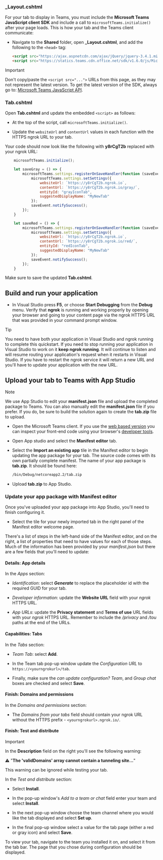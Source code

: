 ### _Layout.cshtml

For your tab to display in Teams, you must include the **Microsoft Teams JavaScript client SDK** and include a call to `microsoftTeams.initialize()` after your page loads. This is how your tab and the Teams client communicate:

- Navigate to the **Shared** folder, open **_Layout.cshtml**, and add the following to the `<head>` tag:

    ```html
    <script src="https://ajax.aspnetcdn.com/ajax/jQuery/jquery-3.4.1.min.js"></script>
    <script src="https://statics.teams.cdn.office.net/sdk/v1.6.0/js/MicrosoftTeams.min.js"></script>
    ```

>[!IMPORTANT]
>Don't copy/paste the `<script src="...">` URLs from this page, as they may not represent the latest version. To get the latest version of the SDK, always go to: [Microsoft Teams JavaScript API](https://www.npmjs.com/package/@microsoft/teams-js).

### Tab.cshtml

Open **Tab.cshtml** and update the embedded `<script>` as follows:

- At the top of the script, call `microsoftTeams.initialize()`.

- Update the `websiteUrl` and `contentUrl` values in each function with the HTTPS ngrok URL to your tab.

Your code should now look like the following with **y8rCgT2b** replaced with your ngrok URL:

```javascript
    microsoftTeams.initialize();

    let saveGray = () => {
        microsoftTeams.settings.registerOnSaveHandler(function (saveEvent) {
            microsoftTeams.settings.setSettings({
                websiteUrl: `https://y8rCgT2b.ngrok.io`,
                contentUrl: `https://y8rCgT2b.ngrok.io/gray/`,
                entityId: "grayIconTab",
                suggestedDisplayName: "MyNewTab"
            });
            saveEvent.notifySuccess();
        });
    }

    let saveRed = () => {
        microsoftTeams.settings.registerOnSaveHandler(function (saveEvent) {
            microsoftTeams.settings.setSettings({
                websiteUrl: `https://y8rCgT2b.ngrok.io`,
                contentUrl: `https://y8rCgT2b.ngrok.io/red/`,
                entityId: "redIconTab",
                suggestedDisplayName: "MyNewTab"
            });
            saveEvent.notifySuccess();
        });
    }
```

Make sure to save the updated **Tab.cshtml**.

## Build and run your application

- In Visual Studio press **F5**, or choose **Start Debugging** from the **Debug** menu. Verify that **ngrok** is running and working properly by opening your browser and going to your content page via the ngrok HTTPS URL that was provided in your command prompt window.

>[!TIP]
>You need to have both your application in Visual Studio and ngrok running to complete this quickstart. If you need to stop running your application in Visual Studio to work on it **keep ngrok running**. It will continue to listen and will resume routing your application's request when it restarts in Visual Studio. If you have to restart the ngrok service it will return a new URL and you'll have to update your application with the new URL.

## Upload your tab to Teams with App Studio

>[!Note]
> We use App Studio to edit your **manifest.json** file and upload the completed package to Teams. You can also manually edit the **manifest.json** file if you prefer. If you do, be sure to build the solution again to create the **tab.zip** file to upload.

- Open the Microsoft Teams client. If you use the [web based version](https://teams.microsoft.com) you can inspect your front-end code using your browser's [developer tools](~/tabs/how-to/developer-tools.md).

- Open App studio and select the **Manifest editor** tab.

- Select the **Import an existing app** tile in the Manifest editor to begin updating the app package for your tab. The source code comes with its own partially complete manifest. The name of your app package is **tab.zip**. It should be found here:

    ```bash
    /bin/Debug/netcoreapp2.2/tab.zip
    ```

- Upload **tab.zip** to App Studio.

### Update your app package with Manifest editor

Once you've uploaded your app package into App Studio, you'll need to finish configuring it.

- Select the tile for your newly imported tab in the right panel of the Manifest editor welcome page.

There's a list of steps in the left-hand side of the Manifest editor, and on the right, a list of properties that need to have values for each of those steps. Much of the information has been provided by your *manifest.json* but there are a few fields that you'll need to update:

#### Details: App details

In the *Apps* section:

- *Identification*: select ***Generate*** to replace the placeholder id with the required GUID for your tab.

- *Developer information*: update the **Website URL** field with your *ngrok* HTTPS URL.

- *App URLs*: update the **Privacy statement** and **Terms of use** URL fields with your *ngrok* HTTPS URL. Remember to include the */privacy* and */tou* paths at the end of the URLs.

#### Capabilities: Tabs

In the *Tabs* section:

- *Team Tab*: select **Add**.

- In the Team tab pop-up window update the *Configuration URL* to `https://<yourngrokurl>/tab`.

- Finally, make sure the *can update configuration? Team*, and *Group chat* boxes are checked and select **Save**.

#### Finish: Domains and permissions

In the *Domains and permissions* section:

- The *Domains from your tabs* field should contain your ngrok URL without the HTTPS prefix - `<yourngrokurl>.ngrok.io/`.

#### Finish: Test and distribute

>[!IMPORTANT]
>In the **Description** field on the right you'll see the following warning:
>
>&#9888; "**The 'validDomains' array cannot contain a tunneling site...**"
>
>This warning can be ignored while testing your tab.

In the *Test and distribute* section:

- Select **Install**.

- In the pop-up window's *Add to a team or chat* field enter your team and select **Install**.

- In the next pop-up window choose the team channel where you would like the tab displayed and select **Set up**.

- In the final pop-up window select a value for the tab page (either a red or gray icon) and select **Save**.

To view your tab, navigate to the team you installed it on, and select it from the tab bar. The page that you chose during configuration should be displayed.
